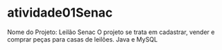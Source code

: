 # atividade01Senac
Nome do Projeto: Leilão Senac
O projeto se trata em cadastrar, vender e comprar peças para casas de leilões.
Java e MySQL

